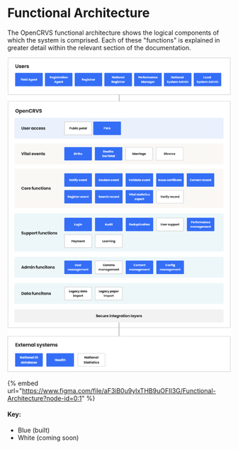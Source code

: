 # Functional Architecture

The OpenCRVS functional architecture shows the logical components of which the system is comprised. Each of these "functions" is explained in greater detail within the relevant section of the documentation.&#x20;

![](../../../.gitbook/assets/functional-arch.png)

{% embed url="https://www.figma.com/file/aF3iB0u9yIxTHB9uOFII3G/Functional-Architecture?node-id=0:1" %}

#### Key:&#x20;

* Blue (built)
* White (coming soon)
